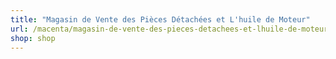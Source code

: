 ```yaml
---
title: "Magasin de Vente des Pièces Détachées et L'huile de Moteur"
url: /macenta/magasin-de-vente-des-pieces-detachees-et-lhuile-de-moteur/
shop: shop
---
```

